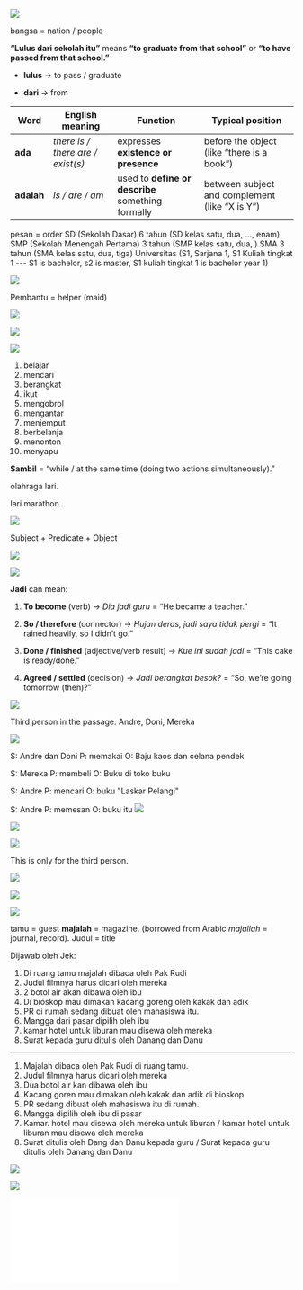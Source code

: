 
![](Screenshot_2025-10-02T19-06-09_UTC+0800.png)

bangsa = nation / people 

**“Lulus dari sekolah itu”** means **“to graduate from that school”** or **“to have passed from that school.”**

- **lulus** → to pass / graduate
    
- **dari** → from

| Word       | English meaning                   | Function                                          | Typical position                               |
| ---------- | --------------------------------- | ------------------------------------------------- | ---------------------------------------------- |
| **ada**    | _there is / there are / exist(s)_ | expresses **existence or presence**               | before the object (like “there is a book”)     |
| **adalah** | _is / are / am_                   | used to **define or describe** something formally | between subject and complement (like “X is Y”) |

pesan = order
SD (Sekolah Dasar) 6 tahun  (SD kelas satu, dua, ..., enam)
SMP (Sekolah Menengah Pertama) 3 tahun  (SMP kelas satu, dua, )
SMA 3 tahun (SMA kelas satu, dua, tiga)
Universitas (S1, Sarjana 1, S1 Kuliah tingkat 1 --- S1 is bachelor, s2 is master, S1 kuliah tingkat 1 is bachelor year 1)


![](Screenshot_2025-10-02T19-15-02_UTC+0800.png)

Pembantu = helper (maid)

![](Screenshot_2025-10-02T19-17-42_UTC+0800.png)


![](Screenshot_2025-10-02T19-19-14_UTC+0800.png)


![](Screenshot_2025-10-02T19-19-54_UTC+0800.png)

1. belajar
2. mencari
3. berangkat
4. ikut
5. mengobrol
6. mengantar
7. menjemput
8. berbelanja
9. menonton
10. menyapu


**Sambil** = “while / at the same time (doing two actions simultaneously).”

olahraga lari. 

lari marathon.

![](Screenshot_2025-10-02T19-41-30_UTC+0800.png)

Subject + Predicate + Object


![](Screenshot_2025-10-02T19-44-07_UTC+0800.png)



![](Screenshot_2025-10-02T19-46-14_UTC+0800.png)


**Jadi** can mean:

1. **To become** (verb) → _Dia jadi guru_ = “He became a teacher.”
    
2. **So / therefore** (connector) → _Hujan deras, jadi saya tidak pergi_ = “It rained heavily, so I didn’t go.”
    
3. **Done / finished** (adjective/verb result) → _Kue ini sudah jadi_ = “This cake is ready/done.”
    
4. **Agreed / settled** (decision) → _Jadi berangkat besok?_ = “So, we’re going tomorrow (then)?”


![](Screenshot_2025-10-02T19-50-36_UTC+0800.png)


Third person in the passage: Andre, Doni, Mereka


![](Screenshot_2025-10-02T19-51-46_UTC+0800.png)

S: Andre dan Doni
P: memakai
O: Baju kaos dan celana pendek

S: Mereka
P: membeli
O: Buku di toko buku

S: Andre
P: mencari
O: buku "Laskar Pelangi"

S: Andre
P: memesan
O: buku itu
![](Screenshot_2025-10-02T19-53-40_UTC+0800.png)


![](Screenshot_2025-10-02T19-54-49_UTC+0800.png)



![](Screenshot_2025-10-02T19-56-26_UTC+0800.png)

This is only for the third person.


![](Screenshot_2025-10-02T20-00-25_UTC+0800.png)




![](Screenshot_2025-10-02T20-01-11_UTC+0800.png)



![](Screenshot_2025-10-02T20-01-07_UTC+0800.png)

tamu = guest
**majalah** = magazine. (borrowed from Arabic _majallah_ = journal, record).
Judul = title


Dijawab oleh Jek:
1. Di ruang tamu majalah dibaca oleh Pak Rudi
2. Judul filmnya harus dicari oleh mereka
3. 2 botol air akan dibawa oleh ibu
4. Di bioskop mau dimakan kacang goreng oleh kakak dan adik
5. PR di rumah sedang dibuat oleh mahasiswa itu.
6. Mangga dari pasar dipilih oleh ibu
7. kamar hotel untuk liburan mau disewa oleh mereka
8. Surat kepada guru ditulis oleh Danang dan Danu


---


1. Majalah dibaca oleh Pak Rudi di ruang tamu.
2. Judul filmnya harus dicari oleh mereka
3. Dua botol air kan dibawa oleh ibu
4. Kacang goren mau dimakan oleh kakak dan adik di bioskop
5. PR sedang dibuat oleh mahasiswa itu di rumah.
6. Mangga dipilih oleh ibu di pasar
7. Kamar. hotel mau disewa oleh mereka untuk liburan / kamar hotel untuk liburan mau disewa oleh mereka
8. Surat ditulis oleh Dang dan Danu kepada guru /  Surat kepada guru ditulis oleh Danang dan Danu


![](Screenshot_2025-10-02T20-17-30_UTC+0800.png)



![](Screenshot_2025-10-02T20-18-47_UTC+0800.png)




![](Pelajaran%203.pdf)
